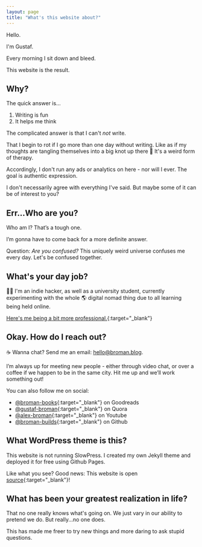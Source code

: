 ```yaml
---
layout: page
title: "What's this website about?"
---
```


Hello.

I'm Gustaf.

Every morning I sit down and bleed.

This website is the result.

## Why?

The quick answer is...

1. Writing is fun
2. It helps me think

The complicated answer is that I can't _not_ write.

That I begin to rot if I go more than one day without writing. Like as if my thoughts are tangling themselves into a big knot up there 🧠 It's a weird form of therapy.

Accordingly, I don't run any ads or analytics on here - nor will I ever. The goal is authentic expression.

I don't necessarily agree with everything I've said. But maybe some of it can be of interest to you?

## Err...Who are you?

Who am I? That’s a tough one.

I’m gonna have to come back for a more definite answer.

Question: *Are you confused?* This uniquely weird universe confuses me every day. Let's be confused together.

## What's your day job?

👨‍💻 I'm an indie hacker, as well as a university student, currently experimenting with the whole 🌎 digital nomad thing due to all learning being held online.

[Here's me being a bit more professional.](https://broman-builds.github.io/){:target="_blank"}

## Okay. How do I reach out?

☕️ Wanna chat? Send me an email: hello@broman.blog.

I’m always up for meeting new people - either through video chat, or over a coffee if we happen to be in the same city. Hit me up and we’ll work something out!

You can also follow me on social:

* [@broman-books](https://www.goodreads.com/broman-books){:target="_blank"} on Goodreads
* [@gustaf-broman](https://www.quora.com/profile/Gustaf-Broman){:target="_blank"} on Quora
* [@alex-broman](https://www.youtube.com/channel/UCt4LJZdKaAfWd-QZgg0FNPg?view_as=subscriber){:target="_blank"} on Youtube
* [@broman-builds](https://github.com/broman-builds){:target="_blank"} on Github

## What WordPress theme is this?

This website is not running SlowPress. I created my own Jekyll theme and deployed it for free using Github Pages.

Like what you see? Good news: This website is open [source](https://github.com/broman-builds/broman.blog){:target="_blank"}!

## What has been your greatest realization in life?

That no one really knows what's going on. We just vary in our ability to pretend we do. But really...no one does.

This has made me freer to try new things and more daring to ask stupid questions.
